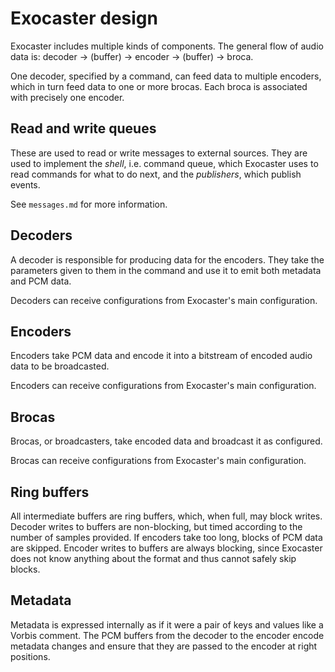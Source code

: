 
# Exocaster design

Exocaster includes multiple kinds of components. The general flow of audio data
is: decoder -> (buffer) -> encoder -> (buffer) -> broca.

One decoder, specified by a command, can feed data to multiple encoders,
which in turn feed data to one or more brocas. Each broca is associated with
precisely one encoder.

## Read and write queues

These are used to read or write messages to external sources.
They are used to implement the _shell_, i.e. command queue, which Exocaster
uses to read commands for what to do next, and the _publishers_, which publish
events.

See `messages.md` for more information.

## Decoders

A decoder is responsible for producing data for the encoders.
They take the parameters given to them in the command and use it to emit
both metadata and PCM data.

Decoders can receive configurations from Exocaster's main configuration.

## Encoders

Encoders take PCM data and encode it into a bitstream of encoded
audio data to be broadcasted.

Encoders can receive configurations from Exocaster's main configuration.

## Brocas

Brocas, or broadcasters, take encoded data and broadcast it as configured.

Brocas can receive configurations from Exocaster's main configuration.

## Ring buffers

All intermediate buffers are ring buffers, which, when full, may block writes.
Decoder writes to buffers are non-blocking, but timed according to the number
of samples provided. If encoders take too long, blocks of PCM data are skipped.
Encoder writes to buffers are always blocking, since Exocaster does not know
anything about the format and thus cannot safely skip blocks.

## Metadata

Metadata is expressed internally as if it were a pair of keys and values
like a Vorbis comment. The PCM buffers from the decoder to the encoder encode
metadata changes and ensure that they are passed to the encoder
at right positions.
